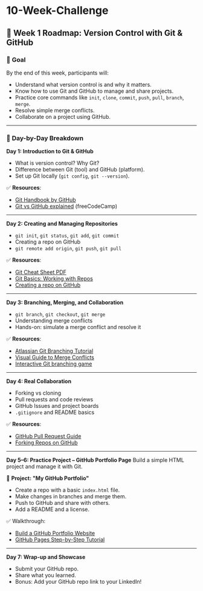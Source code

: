 # 10-Week-Challenge
## 🔧 **Week 1 Roadmap: Version Control with Git & GitHub**
### 🎯 **Goal**
By the end of this week, participants will:

* Understand what version control is and why it matters.
* Know how to use Git and GitHub to manage and share projects.
* Practice core commands like `init`, `clone`, `commit`, `push`, `pull`, `branch`, `merge`.
* Resolve simple merge conflicts.
* Collaborate on a project using GitHub.
---
### 📅 **Day-by-Day Breakdown**
**Day 1: Introduction to Git & GitHub**
* What is version control? Why Git?
* Difference between Git (tool) and GitHub (platform).
* Set up Git locally (`git config`, `git --version`).

✅ **Resources**:
* [Git Handbook by GitHub](https://guides.github.com/introduction/git-handbook/)
* [Git vs GitHub explained](https://www.youtube.com/watch?v=RGOj5yH7evk) (freeCodeCamp)

---

**Day 2: Creating and Managing Repositories**

* `git init`, `git status`, `git add`, `git commit`
* Creating a repo on GitHub
* `git remote add origin`, `git push`, `git pull`

✅ **Resources**:

* [Git Cheat Sheet PDF](https://education.github.com/git-cheat-sheet-education.pdf)
* [Git Basics: Working with Repos](https://www.atlassian.com/git/tutorials/setting-up-a-repository)
* [Creating a repo on GitHub](https://docs.github.com/en/get-started/quickstart/create-a-repo)

---

**Day 3: Branching, Merging, and Collaboration**

* `git branch`, `git checkout`, `git merge`
* Understanding merge conflicts
* Hands-on: simulate a merge conflict and resolve it

✅ **Resources**:

* [Atlassian Git Branching Tutorial](https://www.atlassian.com/git/tutorials/using-branches)
* [Visual Guide to Merge Conflicts](https://www.freecodecamp.org/news/how-to-resolve-git-merge-conflicts/)
* [Interactive Git branching game](https://learngitbranching.js.org/)

---

**Day 4: Real Collaboration**

* Forking vs cloning
* Pull requests and code reviews
* GitHub Issues and project boards
* `.gitignore` and README basics

✅ **Resources**:

* [GitHub Pull Request Guide](https://docs.github.com/en/pull-requests/collaborating-with-pull-requests/proposing-changes-to-your-work-with-pull-requests/about-pull-requests)
* [Forking Repos on GitHub](https://docs.github.com/en/get-started/quickstart/fork-a-repo)
---
**Day 5–6: Practice Project – GitHub Portfolio Page**
Build a simple HTML project and manage it with Git.

📁 **Project: "My GitHub Portfolio"**
* Create a repo with a basic `index.html` file.
* Make changes in branches and merge them.
* Push to GitHub and share with others.
* Add a README and a license.

✅ Walkthrough:
* [Build a GitHub Portfolio Website](https://pages.github.com/)
* [GitHub Pages Step-by-Step Tutorial](https://www.youtube.com/watch?v=SKXkC4SqtRk) 
---
**Day 7: Wrap-up and Showcase**

* Submit your GitHub repo.
* Share what you learned.
* Bonus: Add your GitHub repo link to your LinkedIn!



